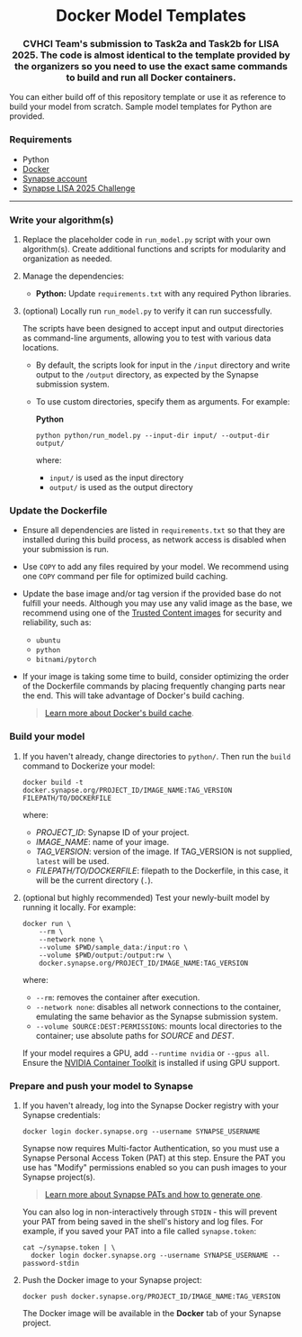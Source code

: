 <h1 align="center">
    Docker Model Templates
</h1>
<h3 align="center">
    CVHCI Team's submission to Task2a and Task2b for LISA 2025. The code is almost identical to the template provided by the organizers so you need to use the exact same commands to build and run all Docker containers.
</h3>

You can either build off of this repository template or use it as reference
to build your model from scratch. Sample model templates for Python are provided.

### Requirements

- Python 
- [Docker](https://docs.docker.com/get-docker/)
- [Synapse account](https://www.synapse.org/#)
- [Synapse LISA 2025 Challenge](https://www.synapse.org/Synapse:syn65670170/wiki/631438)

---

### Write your algorithm(s)

1. Replace the placeholder code in `run_model.py` script with your own
   algorithm(s). Create additional functions and scripts for modularity
   and organization as needed.

2. Manage the dependencies:

   - **Python:** Update `requirements.txt` with any required Python libraries.


3. (optional) Locally run `run_model.py` to verify it can run successfully.

   The scripts have been designed to accept input and output directories as
   command-line arguments, allowing you to test with various data locations.

   - By default, the scripts look for input in the `/input` directory
     and write output to the `/output` directory, as expected by the
     Synapse submission system.

   - To use custom directories, specify them as arguments. For example:

     **Python**

     ```
     python python/run_model.py --input-dir input/ --output-dir output/
     ```

     where:

     - `input/` is used as the input directory
     - `output/` is used as the output directory

### Update the Dockerfile

- Ensure all dependencies are listed in `requirements.txt` so that they are
  installed during this build process, as network access is disabled when
  your submission is run.

- Use `COPY` to add any files required by your model. We recommend using
  one `COPY` command per file for optimized build caching.

- Update the base image and/or tag version if the provided base do not 
  fulfill your needs. Although you may use any valid image as the base,
  we recommend using one of the [Trusted Content images] for security and
  reliability, such as:

  * `ubuntu`
  * `python`
  * `bitnami/pytorch`

- If your image is taking some time to build, consider optimizing the order
  of the Dockerfile commands by placing frequently changing parts near the
  end. This will take advantage of Docker's build caching.

    > [Learn more about Docker's build cache].

### Build your model

1. If you haven't already, change directories to  `python/`. Then run
   the `build` command to Dockerize your model:

   ```
   docker build -t docker.synapse.org/PROJECT_ID/IMAGE_NAME:TAG_VERSION FILEPATH/TO/DOCKERFILE
   ```

   where:

   - _PROJECT_ID_: Synapse ID of your project.
   - _IMAGE_NAME_: name of your image.
   - _TAG_VERSION_: version of the image. If TAG_VERSION is not supplied,
     `latest` will be used.
   - _FILEPATH/TO/DOCKERFILE_: filepath to the Dockerfile, in this case, it
     will be the current directory (`.`).

2. (optional but highly recommended) Test your newly-built model by running
   it locally. For example:

   ```
   docker run \
       --rm \
       --network none \
       --volume $PWD/sample_data:/input:ro \
       --volume $PWD/output:/output:rw \
       docker.synapse.org/PROJECT_ID/IMAGE_NAME:TAG_VERSION
   ```

   where:

   - `--rm`: removes the container after execution.
   - `--network none`: disables all network connections to the container,
     emulating the same behavior as the Synapse submission system.
   - `--volume SOURCE:DEST:PERMISSIONS`: mounts local directories to the container;
     use absolute paths for _SOURCE_ and _DEST_.

   If your model requires a GPU, add `--runtime nvidia` or `--gpus all`. Ensure
   the [NVIDIA Container Toolkit] is installed if using GPU support.

### Prepare and push your model to Synapse

1. If you haven't already, log into the Synapse Docker registry with your Synapse
   credentials:

   ```
   docker login docker.synapse.org --username SYNAPSE_USERNAME
   ```

   Synapse now requires Multi-factor Authentication, so you must use a Synapse
   Personal Access Token (PAT) at this step.  Ensure the PAT you use has "Modify"
   permissions enabled so you can push images to your Synapse project(s).

   > [Learn more about Synapse PATs and how to generate one].

   You can also log in non-interactively through `STDIN` - this will prevent
   your PAT from being saved in the shell's history and log files. For example,
   if you saved your PAT into a file called `synapse.token`:

   ```
   cat ~/synapse.token | \
     docker login docker.synapse.org --username SYNAPSE_USERNAME --password-stdin
   ```

3. Push the Docker image to your Synapse project:

   ```
   docker push docker.synapse.org/PROJECT_ID/IMAGE_NAME:TAG_VERSION
   ```

   The Docker image will be available in the **Docker** tab of your Synapse
   project.

[Docker]: https://docs.docker.com/get-docker/
[Synapse account]: https://www.synapse.org/#
[Trusted Content images]: https://hub.docker.com/search?q=&image_filter=official%2Cstore
[Learn more about Docker's build cache]: https://docs.docker.com/build/cache/
[NVIDIA Container Toolkit]: https://github.com/NVIDIA/nvidia-docker
[Learn more about Synapse PATs and how to generate one]: https://help.synapse.org/docs/Managing-Your-Account.2055405596.html#ManagingYourAccount-PersonalAccessTokens
